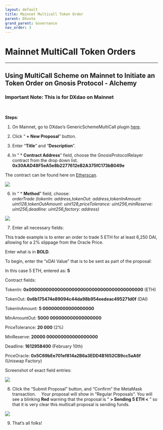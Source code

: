 ```yaml
---
layout: default
title: Mainnet Multicall Token Order
parent: DXvote
grand_parent: Governance
nav_order: 3
---
```


# Mainnet MultiCall Token Orders

___

## Using MultiCall Scheme on Mainnet to Initiate an Token Order on Gnosis Protocol - Alchemy

### Important Note: This is for DXdao on Mainnet
⠀

**Steps**:

1) On Mainnet, go to DXdao’s GenericSchemeMultiCall plugin <a href="https://alchemy.daostack.io/dao/0x519b70055af55a007110b4ff99b0ea33071c720a/scheme/0xda346ede8c60016d80a59642744407a5bf77392c259e584e8c8202705c4618a2" target="_blank">here</a>.

2) Click “ **+ New Proposal**” button.

3) Enter “**Title**” and “**Description**”.

4) In “ * **Contract Address**” field, choose the GnosisProtocolRelayer contract from the drop down list.
**0x30AAD48F5eA5e8b2277612eB2A375fC173bB049e**

The contract can be found here on <a href="https://etherscan.io/address/0x30AAD48F5eA5e8b2277612eB2A375fC173bB049e#code" target="_blank">Etherscan</a>.



![](https://lh5.googleusercontent.com/JmktnUK2SPyxsjISDoNozYxCFZOW469i6X5v-jmHb03hDSkpAzU2Z829B_dHTbUkAUpDPUvIOBU_7R8YKoCJgtpyOvBlpiHNGDAIsP5SlyuFfl00hVhxXw0EIjaNq6iLop1NfLOe)

  

6) In “ * **Method**” field, choose:  
*orderTrade (tokenIn: address,tokenOut: address,tokenInAmount: uint128,tokenOutAmount: uint128,priceTolerance: uint256,minReserve: uint256,deadline: uint256,factory: address)*

![](https://lh6.googleusercontent.com/erwQIa0QYF229pV4H4JU04bfPkynF9goIeEMk2xr3ZKcNguKpYExLuYSkXbIsWjl8vxtxme2rJuN6OiMyk2-Gkq5mc8gwGEDVfcaXcQ8pRn5uedgkAOfR3lNH5tbjUFSmCzyQm9d)

  

7) Enter all necessary fields:

This trade example is to enter an order to trade 5 ETH for at least 6,250 DAI, allowing for a 2% slippage from the Oracle Price.

  

Enter what is in **BOLD**.

  

To begin, enter the “xDAI Value” that is to be sent as part of the proposal:

In this case 5 ETH, entered as: **5**

  

Contract fields:

TokenIn: **0x0000000000000000000000000000000000000000** (ETH)

TokenOut: **0x6b175474e89094c44da98b954eedeac495271d0f** (DAI)

TokenInAmount: **5 000000000000000000**

MinAmountOut: **5000 000000000000000000**

PriceTolerance: **20 000** (2%)

MinReserve: **20000 000000000000000000**

Deadline: **1612958400** (February 10th)

PriceOracle: **0x5C69bEe701ef814a2B6a3EDD4B1652CB9cc5aA6f** (Uniswap Factory)

Screenshot of exact field entries:

![](https://lh5.googleusercontent.com/wVSwNjABRwwOTfgEm0U3FiBYvAmh4CPxOyECvQBuxP1UIuzIWaIqRWPH1pWLEGu_Rm6Q0qRxRbPNdJT3qKZ861I6dnnDFj6ccG4iQ0Qb0r-MU_ylqWH0ADKJ-inZiJ3BcqicFleh)


8) Click the “Submit Proposal” button, and “Confirm” the MetaMask transaction. 
⠀
Your proposal will show in “Regular Proposals”. You will see a blinking **Red** warning that the proposal is “ **> Sending 5 ETH <** ” so that it is very clear this multicall proposal is sending funds.

  

![](https://lh3.googleusercontent.com/0ICxl8PF5eQp524sciAN-ave-Di_xARxNGyePNu-adZW67j27CgyUI_ljO7MT5iINcyP5Wuz2wSmQ_eni8GMFyVtd94A-bkrZxZC2oYsPNb9KQ39i6vK9fQS4aKwAlJ5aSfLEEsm)

  
  
  

9) That’s all folks!